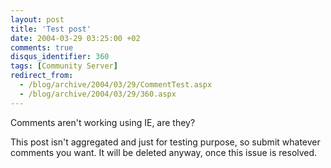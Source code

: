 ```yaml
---
layout: post
title: 'Test post'
date: 2004-03-29 03:25:00 +02
comments: true
disqus_identifier: 360
tags: [Community Server]
redirect_from:
  - /blog/archive/2004/03/29/CommentTest.aspx
  - /blog/archive/2004/03/29/360.aspx
---
```


Comments aren't working using IE, are they?

This post isn't aggregated and just for testing purpose, so submit whatever comments you want. It will be deleted anyway, once this issue is resolved.

